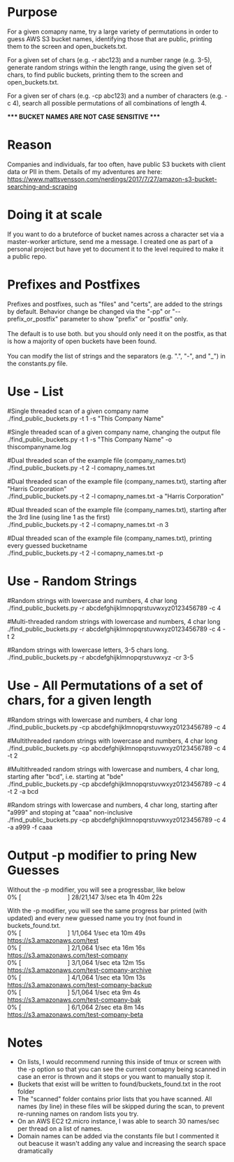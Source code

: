 # Purpose
For a given comapny name, try a large variety of permutations in order to guess AWS S3 bucket names, identifying those that are public, printing them to the screen and open_buckets.txt.

For a given set of chars (e.g. -r abc123) and a number range (e.g. 3-5), generate random strings within the length range, using the given set of chars, to find public buckets, printing them to the screen and open_buckets.txt.

For a given ser of chars (e.g. -cp abc123) and a number of characters (e.g. -c 4), search all possible permutations of all combinations of length 4.

<b> *** BUCKET NAMES ARE NOT CASE SENSITIVE ***</b>

# Reason
Companies and individuals, far too often, have public S3 buckets with client data or PII in them.  Details of my adventures are here: https://www.mattsvensson.com/nerdings/2017/7/27/amazon-s3-bucket-searching-and-scraping

# Doing it at scale
If you want to do a bruteforce of bucket names across a character set via a master-worker articture, send me a message.  I created one as part of a personal project but have yet to document it to the level required to make it a public repo.

# Prefixes and Postfixes
Prefixes and postfixes, such as "files" and "certs", are added to the strings by default.  Behavior change be changed via the "-pp" or "--prefix_or_postfix" parameter to show "prefix" or "postfix" only.<br><br>
The default is to use both. but you should only need it on the postfix, as that is how a majority of open buckets have been found.<br><br>
You can modify the list of strings and the separators (e.g. ".", "-", and "_") in the constants.py file.

# Use - List
#Single threaded scan of a given company name<br>
./find_public_buckets.py -t 1 -s "This Company Name"

#Single threaded scan of a given company name, changing the output file<br>
./find_public_buckets.py -t 1 -s "This Company Name" -o thiscompanyname.log

#Dual threaded scan of the example file (company_names.txt)<br>
./find_public_buckets.py -t 2 -l comapny_names.txt

#Dual threaded scan of the example file (company_names.txt), starting after "Harris Corporation"<br>
./find_public_buckets.py -t 2 -l comapny_names.txt -a "Harris Corporation"

#Dual threaded scan of the example file (company_names.txt), starting after the 3rd line (using line 1 as the first)<br>
./find_public_buckets.py -t 2 -l comapny_names.txt -n 3

#Dual threaded scan of the example file (company_names.txt), printing every guessed bucketname <br>
./find_public_buckets.py -t 2 -l comapny_names.txt -p

# Use - Random Strings
#Random strings with lowercase and numbers, 4 char long <br>
./find_public_buckets.py -r abcdefghijklmnopqrstuvwxyz0123456789 -c 4

#Multi-threaded random strings with lowercase and numbers, 4 char long <br>
./find_public_buckets.py -r abcdefghijklmnopqrstuvwxyz0123456789 -c 4 -t 2

#Random strings with lowercase letters, 3-5 chars long. <br>
./find_public_buckets.py -r abcdefghijklmnopqrstuvwxyz -cr 3-5

# Use - All Permutations of a set of chars, for a given length
#Random strings with lowercase and numbers, 4 char long <br>
./find_public_buckets.py -cp abcdefghijklmnopqrstuvwxyz0123456789 -c 4

#Multithreaded random strings with lowercase and numbers, 4 char long <br>
./find_public_buckets.py -cp abcdefghijklmnopqrstuvwxyz0123456789 -c 4 -t 2

#Multithreaded random strings with lowercase and numbers, 4 char long, starting after "bcd", i.e. starting at "bde" <br>
./find_public_buckets.py -cp abcdefghijklmnopqrstuvwxyz0123456789 -c 4 -t 2 -a bcd

#Random strings with lowercase and numbers, 4 char long, starting after "a999" and stoping at "caaa" non-inclusive<br>
./find_public_buckets.py -cp abcdefghijklmnopqrstuvwxyz0123456789 -c 4 -a a999 -f caaa

# Output -p modifier to pring New Guesses
Without the -p modifier, you will see a progressbar, like below<br>
  0% [&nbsp;&nbsp;&nbsp;&nbsp;&nbsp;&nbsp;&nbsp;&nbsp;&nbsp;&nbsp;&nbsp;&nbsp;&nbsp;&nbsp;&nbsp;&nbsp;&nbsp;&nbsp;&nbsp;&nbsp;&nbsp;&nbsp;&nbsp;&nbsp;&nbsp;&nbsp;&nbsp;] 28/21,147   3/sec   eta 1h 40m 22s

With the -p modifier, you will see the same progress bar printed (with updated) and every new guessed name you try (not found in buckets_found.txt.<br>
  0% [&nbsp;&nbsp;&nbsp;&nbsp;&nbsp;&nbsp;&nbsp;&nbsp;&nbsp;&nbsp;&nbsp;&nbsp;&nbsp;&nbsp;&nbsp;&nbsp;&nbsp;&nbsp;&nbsp;&nbsp;&nbsp;&nbsp;&nbsp;&nbsp;&nbsp;&nbsp;&nbsp;] 1/1,064   1/sec   eta 10m 49s     https://s3.amazonaws.com/test<br>
  0% [&nbsp;&nbsp;&nbsp;&nbsp;&nbsp;&nbsp;&nbsp;&nbsp;&nbsp;&nbsp;&nbsp;&nbsp;&nbsp;&nbsp;&nbsp;&nbsp;&nbsp;&nbsp;&nbsp;&nbsp;&nbsp;&nbsp;&nbsp;&nbsp;&nbsp;&nbsp;&nbsp;] 2/1,064   1/sec   eta 16m 16s     https://s3.amazonaws.com/test-company<br>
  0% [&nbsp;&nbsp;&nbsp;&nbsp;&nbsp;&nbsp;&nbsp;&nbsp;&nbsp;&nbsp;&nbsp;&nbsp;&nbsp;&nbsp;&nbsp;&nbsp;&nbsp;&nbsp;&nbsp;&nbsp;&nbsp;&nbsp;&nbsp;&nbsp;&nbsp;&nbsp;&nbsp;] 3/1,064   1/sec   eta 12m 15s     https://s3.amazonaws.com/test-company-archive<br>
  0% [&nbsp;&nbsp;&nbsp;&nbsp;&nbsp;&nbsp;&nbsp;&nbsp;&nbsp;&nbsp;&nbsp;&nbsp;&nbsp;&nbsp;&nbsp;&nbsp;&nbsp;&nbsp;&nbsp;&nbsp;&nbsp;&nbsp;&nbsp;&nbsp;&nbsp;&nbsp;&nbsp;] 4/1,064   1/sec   eta 10m 13s     https://s3.amazonaws.com/test-company-backup<br>
  0% [&nbsp;&nbsp;&nbsp;&nbsp;&nbsp;&nbsp;&nbsp;&nbsp;&nbsp;&nbsp;&nbsp;&nbsp;&nbsp;&nbsp;&nbsp;&nbsp;&nbsp;&nbsp;&nbsp;&nbsp;&nbsp;&nbsp;&nbsp;&nbsp;&nbsp;&nbsp;&nbsp;] 5/1,064   1/sec   eta 9m 4s     https://s3.amazonaws.com/test-company-bak<br>
  0% [&nbsp;&nbsp;&nbsp;&nbsp;&nbsp;&nbsp;&nbsp;&nbsp;&nbsp;&nbsp;&nbsp;&nbsp;&nbsp;&nbsp;&nbsp;&nbsp;&nbsp;&nbsp;&nbsp;&nbsp;&nbsp;&nbsp;&nbsp;&nbsp;&nbsp;&nbsp;&nbsp;] 6/1,064   2/sec   eta 8m 14s     https://s3.amazonaws.com/test-company-beta<br>

# Notes
- On lists, I would recommend running this inside of tmux or screen with the -p option so that you can see the current comapny being scanned in case an error is thrown and it stops or you want to manually stop it.
- Buckets that exist will be written to found/buckets_found.txt in the root folder
- The "scanned" folder contains prior lists that you have scanned.  All names (by line) in these files will be skipped during the scan, to prevent re-running names on random lists you try.
- On an AWS EC2 t2.micro instance, I was able to search 30 names/sec per thread on a list of names.
- Domain names can be added via the constants file but I commented it out beacuse it wasn't adding any value and increasing the search space dramatically